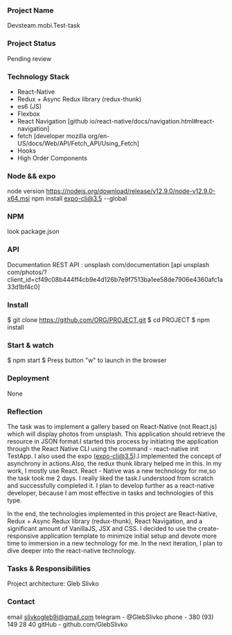 ### Project Name
Devsteam.mobi.Test-task

### Project Status
Pending review

### Technology Stack
* React-Native
* Redux + Async Redux library (redux-thunk)
* es6 (JS)
* Flexbox
* React Navigation [github io/react-native/docs/navigation.html#react-navigation]
* fetch [developer mozilla org/en-US/docs/Web/API/Fetch_API/Using_Fetch]
* Hooks
* High Order Components

### Node && expo
node version https://nodejs.org/download/release/v12.9.0/node-v12.9.0-x64.msi
npm install expo-cli@3.5 --global

### NPM
look package.json

### API
Documentation REST API :
unsplash com/documentation
[api unsplash com/photos/?client_id=cf49c08b444ff4cb9e4d126b7e9f7513ba1ee58de7906e4360afc1a33d1bf4c0]
 
### Install
$ git clone https://github.com/ORG/PROJECT.git
$ cd PROJECT
$ npm install

### Start & watch
$ npm start
$ Press button "w" to launch in the browser

### Deployment
None

### Reflection
The task was to implement a gallery based on React-Native (not React.js) which will display photos from unsplash. 
This application should retrieve the resource in JSON format.I started this process by initiating 
the application through the React Native CLI using the command - react-native init TestApp. 
I also used the expo (expo-cli@3.5).I implemented the concept of asynchrony in actions.Also, the redux thunk library helped me in this.
In my work, I mostly use React. React - Native was a new technology for me,so the task took me 2 days. 
I really liked the task.I understood from scratch and successfully completed it. 
I plan to develop further as a react-native developer, 
because I am most effective in tasks and technologies of this type.

In the end, the technologies implemented in this project are React-Native, Redux + Async Redux library (redux-thunk),
React Navigation, and a significant amount of VanillaJS, JSX and CSS. 
I decided to use the create-responsive application template to minimize initial setup and devote more 
time to immersion in a new technology for me. In the next iteration, I plan to dive deeper into the react-native 
technology.

### Tasks & Responsibilities
Project architecture: Gleb Slivko
 
### Contact
email slivkogleb9i@gmail.com
telegram - @GlebSlivko
phone - 380 (93) 149 28 40
gitHub - github.com/GlebSlivko


